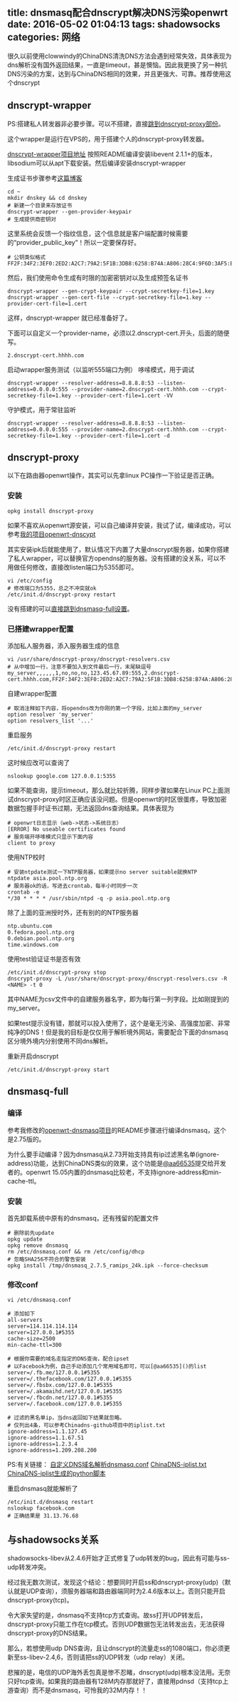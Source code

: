 title: dnsmasq配合dnscrypt解决DNS污染openwrt
date: 2016-05-02 01:04:13
tags: shadowsocks
categories: 网络
---
很久以前使用clowwindy的ChinaDNS清洗DNS方法会遇到经常失效，具体表现为dns解析没有国外返回结果，一直是timeout，甚是懊恼。因此我更换了另一种抗DNS污染的方案，达到与ChinaDNS相同的效果，并且更强大、可靠。推荐使用这个dnscrypt
<!-- more -->
## dnscrypt-wrapper

PS:搭建私人转发器非必要步骤。可以不搭建，直接[跳到dnscrypt-proxy部份](#dnscrypt-proxy)。

这个wrapper是运行在VPS的，用于搭建个人的dnscrypt-proxy转发器。

[dnscrypt-wrapper项目地址](https://github.com/Cofyc/dnscrypt-wrapper)
按照README编译安装libevent 2.1.1+的版本，libsodium可以从apt下载安装。然后编译安装dnscrypt-wrapper

生成证书步骤参考[这篇博客](https://www.logcg.com/archives/981.html)

	cd ~
	mkdir dnskey && cd dnskey
	# 新建一个目录来存放证书
	dnscrypt-wrapper --gen-provider-keypair
	# 生成提供商密钥对

这里系统会反馈一个指纹信息，这个信息就是客户端配置时候需要的“provider_public_key”！所以一定要保存好。

	# 公钥类似格式
	FF2F:34F2:3EF0:2ED2:A2C7:79A2:5F1B:3DB8:6258:B74A:A806:28C4:9F6D:3AF5:E4D8:61DA
	
然后，我们使用命令生成有时限的加密密钥对以及生成预签名证书

	dnscrypt-wrapper --gen-crypt-keypair --crypt-secretkey-file=1.key
	dnscrypt-wrapper --gen-cert-file --crypt-secretkey-file=1.key --provider-cert-file=1.cert

这样，dnscrypt-wrapper 就已经准备好了。

下面可以自定义一个provider-name，必须以2.dnscrypt-cert.开头，后面的随便写。

	2.dnscrypt-cert.hhhh.com

启动wrapper服务测试（以监听555端口为例）
哆嗦模式，用于调试

	dnscrypt-wrapper --resolver-address=8.8.8.8:53 --listen-address=0.0.0.0:555 --provider-name=2.dnscrypt-cert.hhhh.com --crypt-secretkey-file=1.key --provider-cert-file=1.cert -VV

守护模式，用于常驻监听

	dnscrypt-wrapper --resolver-address=8.8.8.8:53 --listen-address=0.0.0.0:555 --provider-name=2.dnscrypt-cert.hhhh.com --crypt-secretkey-file=1.key --provider-cert-file=1.cert -d

## dnscrypt-proxy

以下在路由器openwrt操作，其实可以先拿linux PC操作一下验证是否正确。

### 安装

	opkg install dnscrypt-proxy

如果不喜欢从openwrt源安装，可以自己编译并安装，我试了试，编译成功，可以参考[我的项目openwrt-dnscypt](https://github.com/lixingcong/dnscrypt-proxy-openwrt)

其实安装ipk后就能使用了，默认情况下内置了大量dnscrypt服务器，如果你搭建了私人wrapper，可以替换官方opendns的服务器。没有搭建的没关系，可以不用做任何修改，直接改listen端口为5355即可。

	vi /etc/config
	# 修改端口为5355，总之不冲突就ok
	/etc/init.d/dnscrypt-proxy restart
	
没有搭建的可以[直接跳到dnsmasq-full设置](#dnsmasq-full)。

### 已搭建wrapper配置

添加私人服务器，添入服务器生成的信息

	vi /usr/share/dnscrypt-proxy/dnscrypt-resolvers.csv
	# 从中增加一行，注意不要加入到文件最后一行，末尾缺逗号
	my_server,,,,,,1,no,no,no,123.45.67.89:555,2.dnscrypt-cert.hhhh.com,FF2F:34F2:3EF0:2ED2:A2C7:79A2:5F1B:3DB8:6258:B74A:A806:28C4:9F6D:3AF5:E4D8:61DA,

自建wrapper配置

	# 取消注释如下内容，将opendns改为你刚的第一个字段，比如上面的my_server
	option resolver 'my_server'
	option resolvers_list '...'

重启服务

	/etc/init.d/dnscrypt-proxy restart
	
这时候应改可以查询了

	nslookup google.com 127.0.0.1:5355

如果不能查询，提示timeout，那么就比较折腾，同样步骤如果在Linux PC上面测试dnscrypt-proxy时区正确应该没问题。但是openwrt的时区很蛋疼，导致加密数据包握手时证书过期，无法返回dns查询结果。具体表现为

	# openwrt日志显示（web->状态->系统日志）
	[ERROR] No useable certificates found
	# 服务端开哆嗦模式只显示下面内容
	client to proxy

使用NTP校时

	# 安装ntpdate测试一下NTP服务器，如果提示no server suitable就换NTP
	ntpdate asia.pool.ntp.org
	# 服务器ok的话，写进去crontab，每半小时同步一次
	crontab -e
	*/30 * * * * /usr/sbin/ntpd -q -p asia.pool.ntp.org
	
除了上面的亚洲授时外，还有别的的NTP服务器
	
	ntp.ubuntu.com
	0.fedora.pool.ntp.org
	0.debian.pool.ntp.org
	time.windows.com

使用test验证证书是否有效

	/etc/init.d/dnscrypt-proxy stop
	dnscrypt-proxy -L /usr/share/dnscrypt-proxy/dnscrypt-resolvers.csv -R <NAME> -t 0

其中NAME为csv文件中的自建服务器名字，即为每行第一列字段。比如刚提到的my_server。

如果test提示没有错，那就可以投入使用了，这个是毫无污染、高强度加密、非常纯净的DNS！但是我的目标是仅仅用于解析境外网站，需要配合下面的dnsmasq区分境外境内分别使用不同dns解析。

重新开启dnscrypt

	/etc/init.d/dnscrypt-proxy start

## dnsmasq-full

### 编译

参考我修改的[openwrt-dnsmasq项目](https://github.com/lixingcong/openwrt-dnsmasq)的README步骤进行编译dnsmasq，这个是2.75版的。

为什么要手动编译？因为dnsmasq从2.73开始支持具有ip过滤黑名单(ignore-address)功能，达到ChinaDNS类似的效果，这个功能是[@aa66535](https://github.com/aa65535)提交给开发者的。openwrt 15.05内置的dnsmasq比较老，不支持ignore-address和min-cache-ttl。

### 安装

首先卸载系统中原有的dnsmasq，还有残留的配置文件

	# 删除前先update
	opkg update
	opkg remove dnsmasq
	rm /etc/dnsmasq.conf && rm /etc/config/dhcp
	# 忽略SHA256不符合的警告安装
	opkg install /tmp/dnsmasq_2.7.5_ramips_24k.ipk --force-checksum
	
### 修改conf

	vi /etc/dnsmasq.conf
	
	# 添加如下
	all-servers
	server=114.114.114.114
	server=127.0.0.1#5355
	cache-size=2500
	min-cache-ttl=300
	
	# 根据你需要的域名走指定的DNS查询，配合ipset
	# 以Facebook为例，自己手动添加几个常用域名即可，可以[@aa66535]()的list
	server=/.fb.me/127.0.0.1#5355
	server=/.thefacebook.com/127.0.0.1#5355
	server=/.fbsbx.com/127.0.0.1#5355
	server=/.akamaihd.net/127.0.0.1#5355
	server=/.fbcdn.net/127.0.0.1#5355
	server=/.facebook.com/127.0.0.1#5355
	
	# 过滤的黑名单ip，当dns返回如下结果就忽略。
	# 仅列出4条，可以参考Chinadns-github项目中的iplist.txt
	ignore-address=1.1.127.45
	ignore-address=1.1.67.51
	ignore-address=1.2.3.4
	ignore-address=1.209.208.200
	
PS:有关链接：
[自定义DNS域名解析dnsmasq.conf](https://github.com/aa65535/openwrt-dnsmasq/blob/master/etc/dnsmasq.d/server-custom.conf)
[ChinaDNS-iplist.txt](https://github.com/shadowsocks/ChinaDNS/blob/master/iplist.txt)
[ChinaDNS-iplist生成的python脚本](https://github.com/clowwindy/ChinaDNS-C/blob/master/tests/iplist.py)

重启dnsmasq就能解析了

	/etc/init.d/dnsmasq restart
	nslookup facebook.com
	# 正确结果是 31.13.76.68

## 与shadowsocks关系

shadowsocks-libev从2.4.6开始才正式修复了udp转发的bug，因此有可能与ss-udp转发冲突。

经过我无数次测试，发现这个结论：想要同时开启ss和dnscrypt-proxy(udp)（默认就是UDP查询），须服务器端和路由器端同时为2.4.6版本以上。否则只能开启dnscrypt-proxy(tcp)。

令大家失望的是，dnsmasq不支持tcp方式查询。故ss打开UDP转发后，dnscrypt-proxy只能工作在tcp模式。否则UDP数据包无法转发出去，无法获得dnscrypt-proxy的DNS结果。

那么，若想使用udp DNS查询，且让dnscrypt的流量走ss的1080端口，你必须更新至ss-libev-2.4,6，否则请把ss的UDP转发（udp relay）关闭。

悲摧的是，电信的UDP海外丢包真是惨不忍睹，dnscrypt(udp)根本没法用。无奈只好tcp查询。如果我的路由器有128M内存那就好了，直接用pdnsd（支持tcp上游查询）而不是dnsmasq，可怜我的32M内存！！
